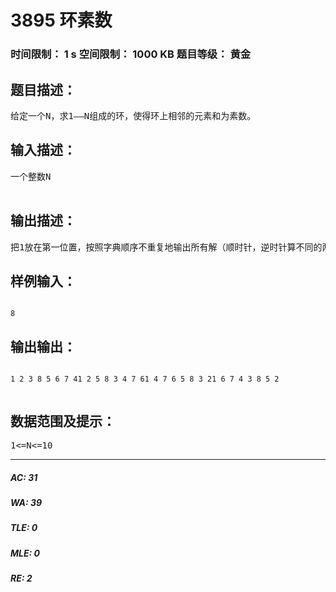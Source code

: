 # 3895 环素数   
### 时间限制： 1 s     空间限制： 1000 KB     题目等级： 黄金  
## 题目描述：  

<pre>
给定一个N，求1——N组成的环，使得环上相邻的元素和为素数。
</pre>
  
  
## 输入描述：  

<pre>
一个整数N  

</pre>
  
  
## 输出描述：  

<pre>
把1放在第一位置，按照字典顺序不重复地输出所有解（顺时针，逆时针算不同的两种），相邻两数之间严格用一个空格隔开，每一行的末尾不能有多余的空格。如果无解，则输出“no”。
</pre>
  
  
## 样例输入：  

<pre><code>
8
</code></pre>
  
  
## 输出输出：  

<pre><code>
1 2 3 8 5 6 7 41 2 5 8 3 4 7 61 4 7 6 5 8 3 21 6 7 4 3 8 5 2  

</code></pre>
  
  
## 数据范围及提示：  

<pre>
1<=N<=10
</pre>
  
  
***  

##### AC: 31  
##### WA: 39  
##### TLE: 0  
##### MLE: 0  
##### RE: 2  
